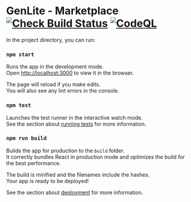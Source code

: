 # GenLite - Marketplace [![Check Build Status](https://github.com/GenLite-Org/Marketplace/actions/workflows/check_buld_status.yml/badge.svg?branch=main)](https://github.com/GenLite-Org/Marketplace/actions/workflows/check_buld_status.yml) [![CodeQL](https://github.com/GenLite-Org/Marketplace/actions/workflows/github-code-scanning/codeql/badge.svg?branch=main)](https://github.com/GenLite-Org/Marketplace/actions/workflows/github-code-scanning/codeql)

In the project directory, you can run:

### `npm start`

Runs the app in the development mode.\
Open [http://localhost:3000](http://localhost:3000) to view it in the browser.

The page will reload if you make edits.\
You will also see any lint errors in the console.

### `npm test`

Launches the test runner in the interactive watch mode.\
See the section about [running tests](https://facebook.github.io/create-react-app/docs/running-tests) for more information.

### `npm run build`

Builds the app for production to the `build` folder.\
It correctly bundles React in production mode and optimizes the build for the best performance.

The build is minified and the filenames include the hashes.\
Your app is ready to be deployed!

See the section about [deployment](https://facebook.github.io/create-react-app/docs/deployment) for more information.
